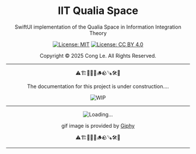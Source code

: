 

<div align="center">
	<h1>
		<strong>IIT Qualia Space</strong>
	</h1>
    <p>SwiftUI implementation of the Qualia Space in Information Integration Theory</p>
	
[![License: MIT](https://img.shields.io/badge/License-MIT-yellow.svg)](LICENSE) [![License: CC BY 4.0](https://licensebuttons.net/l/by/4.0/88x31.png)](LICENSE-CC-BY)

Copyright © 2025 Cong Le. All Rights Reserved.

 
</div>



---

<div align="center">
	
⚠️🏗️🚧🦺🧱🪵🪨🪚🛠️👷

The documentation for this project is under construction....

![WIP](https://media4.giphy.com/media/v1.Y2lkPTc5MGI3NjExd3lmN2UzbHE1d3kzNGF6dGloMTdoajNoeWNtemQ3NW1kNnoyN2ZodSZlcD12MV9pbnRlcm5hbF9naWZfYnlfaWQmY3Q9Zw/v7dNAqqlAXYbvSX57O/giphy.gif)

---


![Loading...](https://media2.giphy.com/media/v1.Y2lkPTc5MGI3NjExenR6Z2FuMHhyZXBpM3Bkb3ptaDlyemRoY25udHRiazk2dG50MHJpdCZlcD12MV9pbnRlcm5hbF9naWZfYnlfaWQmY3Q9Zw/w3J7mstYCISqs/giphy.gif)


gif image is provided by [Giphy](https://giphy.com)

⚠️🏗️🚧🦺🧱🪵🪨🪚🛠️👷
	
</div>

----
